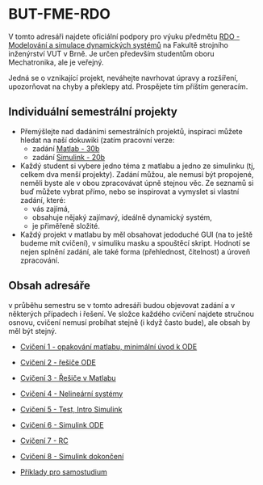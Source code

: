 ﻿# BUT-FME-RDO
V tomto adresáři najdete oficiální podpory pro výuku předmětu [RDO - Modelování a simulace dynamických systémů](https://www.fme.vutbr.cz/studenti/predmety/198196) na Fakultě strojního inženýrství VUT v Brně. Je určen především studentům oboru Mechatronika, ale je veřejný.

Jedná se o vznikající projekt, neváhejte navrhovat úpravy a rozšíření, upozorňovat na chyby a překlepy atd. Prospějete tím příštím generacím.

## Individuální semestrální projekty
* Přemýšlejte nad dadáními semestrálních projektů, inspiraci můžete hledat na naší dokuwiki (zatím pracovní verze:
  * zadání [Matlab - 30b](http://mechx.cz/dokuwiki/doku.php?id=courses:zadani_projektu_-_matlab)
  * zadání [Simulink - 20b](http://mechx.cz/dokuwiki/doku.php?id=courses:zadani_projektu_-_simulink)
* Každý student si vybere jedno téma z matlabu a jedno ze simulinku (tj, celkem dva menší projekty). Zadání můžou, ale nemusí být propojené, neměli byste ale v obou zpracovávat úpně stejnou věc. Ze seznamů si buď můžete vybrat přímo, nebo se inspirovat a vymyslet si vlastní zadání, které:
  * vás zajímá,
  * obsahuje nějaký zajímavý, ideálně dynamický systém,
  * je přiměřeně složité.
* Každý projekt v matlabu by měl obsahovat jedoduché GUI (na to ještě budeme mít cvičení), v simuliku masku a spouštěcí skript. Hodnotí se nejen splnění zadání, ale také forma (přehlednost, čitelnost) a úroveň zpracování.
  


## Obsah adresáře
v průběhu semestru se v tomto adresáři budou objevovat zadání a v některých případech i řešení. Ve složce každého cvičení najdete stručnou osnovu, cvičení nemusí probíhat stejně (i když často bude), ale obsah by měl být stejný.

* [Cvičení 1 - opakování matlabu, minimální úvod k ODE](https://github.com/MBrablc/BUT-FME-RDO/tree/master/cv1%20-%20ODE%20intro)
* [Cvičení 2 - řešiče ODE](https://github.com/MBrablc/BUT-FME-RDO/tree/master/cv2%20-%20solvers)
* [Cvičení 3 - Řešiče v Matlabu](https://github.com/MBrablc/BUT-FME-RDO/tree/master/cv3%20-%20Matlab%20solvers)
* [Cvičení 4 - Nelineární systémy](https://github.com/MBrablc/BUT-FME-RDO/tree/master/cv4%20-%20nonlinear%20systems)
* [Cvičení 5 - Test, Intro Simulink](https://github.com/MBrablc/BUT-FME-RDO/tree/master/cv5%20-%20Test%20_%20Intro%20Simulink)
* [Cvičení 6 - Simulink ODE](https://github.com/MBrablc/BUT-FME-RDO/tree/master/cv6%20-%20Simulink%20ODE)
* [Cvičení 7 - RC](https://github.com/MBrablc/BUT-FME-RDO/tree/master/cv7%20-%20RC)
* [Cvičení 8 - Simulink dokončení](https://github.com/MBrablc/BUT-FME-RDO/tree/master/cv8%20-%20Simulink%20finish)


* [Příklady pro samostudium](https://github.com/MBrablc/BUT-FME-RDO/tree/master/P%C5%99%C3%ADklady%20pro%20samostudium)



